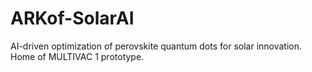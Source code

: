 # ARKof-SolarAI
AI-driven optimization of perovskite quantum dots for solar innovation. Home of MULTIVAC 1 prototype.
